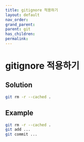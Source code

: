 ```yaml
---
title: gitignore 적용하기
layout: default
nav_order:
grand_parent:
parent: git
has_children:
permalink:
---
```


# gitignore 적용하기


## Solution
```bash
git rm -r --cached .
```

## Example
```bash
git rm -r --cached .
git add ...
git commit ...
```
